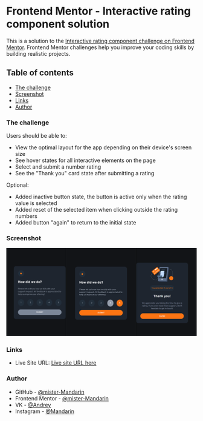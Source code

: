# Frontend Mentor - Interactive rating component solution

This is a solution to
the [Interactive rating component challenge on Frontend Mentor](https://www.frontendmentor.io/challenges/interactive-rating-component-koxpeBUmI).
Frontend Mentor challenges help you improve your coding skills by building realistic projects.

## Table of contents

- [The challenge](#the-challenge)
- [Screenshot](#screenshot)
- [Links](#links)
- [Author](#author)

### The challenge

Users should be able to:

- View the optimal layout for the app depending on their device's screen size
- See hover states for all interactive elements on the page
- Select and submit a number rating
- See the "Thank you" card state after submitting a rating

Optional:

- Added inactive button state, the button is active only when the rating value is selected
- Added reset of the selected item when clicking outside the rating numbers
- Added button "again" to return to the initial state

### Screenshot

![img.png](img.png)

### Links

- Live Site URL: [Live site URL here](https://mister-mandarin.github.io/interactive-rating-component-main)

### Author

- GitHub - [@mister-Mandarin](https://github.com/mister-Mandarin)
- Frontend Mentor - [@mister-Mandarin](https://www.frontendmentor.io/profile/mister-Mandarin)
- VK - [@Andrey](https://vk.com/andrei_poluektov)
- Instagram - [@Mandarin](https://www.instagram.com/andrey_poluehktov/)
